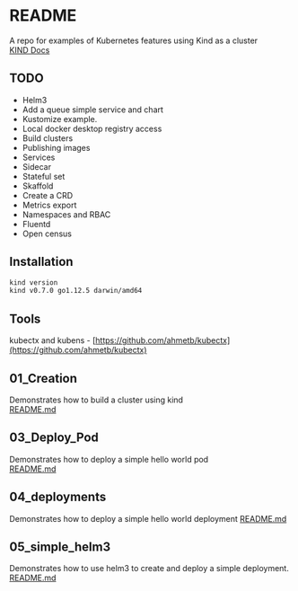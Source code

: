 # README
A repo for examples of Kubernetes features using Kind as a cluster   
[KIND Docs](https://kind.sigs.k8s.io/docs/user/quick-start/)

## TODO
* Helm3
* Add a queue simple service and chart
* Kustomize example.
* Local docker desktop registry access
* Build clusters
* Publishing images
* Services
* Sidecar
* Stateful set
* Skaffold
* Create a CRD
* Metrics export
* Namespaces and RBAC
* Fluentd
* Open census

## Installation
```sh
kind version
kind v0.7.0 go1.12.5 darwin/amd64
```

## Tools
kubectx and kubens - [https://github.com/ahmetb/kubectx](https://github.com/ahmetb/kubectx)

## 01_Creation
Demonstrates how to build a cluster using kind   
[README.md](01_creation/README.md)

## 03_Deploy_Pod
Demonstrates how to deploy a simple hello world pod  
[README.md](03_deploy_pod/README.md)

## 04_deployments
Demonstrates how to deploy a simple hello world deployment 
[README.md](04_deployments/README.md)

## 05_simple_helm3
Demonstrates how to use helm3 to create and deploy a simple deployment.
[README.md](05_simple_helm3/README.md)
